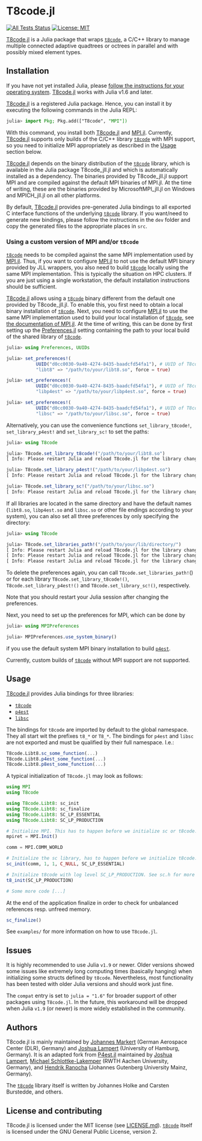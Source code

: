 # T8code.jl

[![All Tests Status](https://github.com/DLR-AMR/T8code.jl/actions/workflows/test.yml/badge.svg)](https://github.com/DLR-AMR/T8code.jl/actions/workflows/test.yml)
[![License: MIT](https://img.shields.io/badge/License-MIT-success.svg)](https://opensource.org/licenses/MIT)


[T8code.jl](https://github.com/DLR-AMR/T8code.jl) is a Julia package
that wraps [`t8code`](https://github.com/DLR-AMR/t8code), a C/C++ library to manage
multiple connected adaptive quadtrees or octrees in parallel and with possibly mixed
element types.

## Installation

If you have not yet installed Julia, please [follow the instructions for your
operating system](https://julialang.org/downloads/platform/).
[T8code.jl](https://github.com/DLR-AMR/T8code.jl) works with Julia v1.6
and later.

[T8code.jl](https://github.com/DLR-AMR/T8code.jl) is a registered Julia
package. Hence, you can install it by executing the following commands in the
Julia REPL:

```julia
julia> import Pkg; Pkg.add(["T8code", "MPI"])
```

With this command, you install both
[T8code.jl](https://github.com/DLR-AMR/T8code.jl) and
[MPI.jl](https://github.com/JuliaParallel/MPI.jl).
Currently, [T8code.jl](https://github.com/DLR-AMR/T8code.jl) supports
only builds of the C/C++ library [`t8code`](https://github.com/DLR-AMR/t8code)
with MPI support, so you need to initialize MPI appropriately as described
in the [Usage](#usage) section below.

[T8code.jl](https://github.com/DLR-AMR/T8code.jl) depends on the binary
distribution of the [`t8code`](https://github.com/DLR-AMR/t8code) library,
which is available in the Julia package T8code\_jll.jl and which is automatically
installed as a dependency. The binaries provided by T8code\_jll.jl support MPI
and are compiled against the default MPI binaries of MPI.jl. At the time of
writing, these are the binaries provided by MicrosoftMPI\_jll.jl on Windows and
MPICH\_jll.jl on all other platforms.

By default, [T8code.jl](https://github.com/DLR-AMR/T8code.jl) provides
pre-generated Julia bindings to all exported C interface functions of the underlying
[`t8code`](https://github.com/DLR-AMR/t8code) library. If you want/need to
generate new bindings, please follow the instructions in the `dev` folder and
copy the generated files to the appropriate places in `src`.

### Using a custom version of MPI and/or `t8code`

[`t8code`](https://github.com/DLR-AMR/t8code) needs to be compiled against the
same MPI implementation used by
[MPI.jl](https://github.com/JuliaParallel/MPI.jl). Thus, if you want to
configure [MPI.jl](https://github.com/JuliaParallel/MPI.jl) to not use the
default MPI binary provided by JLL wrappers, you also need to build
[`t8code`](https://github.com/DLR-AMR/t8code) locally using the same MPI
implementation. This is typically the situation on HPC clusters. If you are
just using a single workstation, the default installation instructions should
be sufficient.

[T8code.jl](https://github.com/DLR-AMR/T8code.jl) allows using a
[`t8code`](https://github.com/DLR-AMR/t8code) binary different from the default
one provided by T8code\_jll.jl.
To enable this, you first need to obtain a local binary installation of
[`t8code`](https://github.com/DLR-AMR/t8code). Next, you need to configure
[MPI.jl](https://github.com/JuliaParallel/MPI.jl) to use the same MPI
implementation used to build your local installation of
[`t8code`](https://github.com/DLR-AMR/t8code), see
[the documentation of MPI.jl](https://juliaparallel.org/MPI.jl/stable/configuration/).
At the time of writing, this can be done by first setting up the
[Preferences.jl](https://github.com/JuliaPackaging/Preferences.jl)
setting containing the path to your local build of the shared library of
[`t8code`](https://github.com/DLR-AMR/t8code).

```julia
julia> using Preferences, UUIDs

julia> set_preferences!(
           UUID("d0cc0030-9a40-4274-8435-baadcfd54fa1"), # UUID of T8code.jl
           "libt8" => "/path/to/your/libt8.so", force = true)

julia> set_preferences!(
           UUID("d0cc0030-9a40-4274-8435-baadcfd54fa1"), # UUID of T8code.jl
           "libp4est" => "/path/to/your/libp4est.so", force = true)

julia> set_preferences!(
           UUID("d0cc0030-9a40-4274-8435-baadcfd54fa1"), # UUID of T8code.jl
           "libsc" => "/path/to/your/libsc.so", force = true)
```
Alternatively, you can use the convenience functions `set_library_t8code!`,
`set_library_p4est!` and `set_library_sc!` to set the paths:

```julia
julia> using T8code

julia> T8code.set_library_t8code!("/path/to/your/libt8.so")
[ Info: Please restart Julia and reload T8code.jl for the library changes to take effect

julia> T8code.set_library_p4est!("/path/to/your/libp4est.so")
[ Info: Please restart Julia and reload T8code.jl for the library changes to take effect

julia> T8code.set_library_sc!("/path/to/your/libsc.so")
[ Info: Please restart Julia and reload T8code.jl for the library changes to take effect

```

If all libraries are located in the same directory and have the default names (`libt8.so`,
`libp4est.so` and `libsc.so` or other file endings according to your system), you can also
set all three preferences by only specifying the directory:

```julia
julia> using T8code

julia> T8code.set_libraries_path!("/path/to/your/lib/directory/")
[ Info: Please restart Julia and reload T8code.jl for the library changes to take effect
[ Info: Please restart Julia and reload T8code.jl for the library changes to take effect
[ Info: Please restart Julia and reload T8code.jl for the library changes to take effect
```
To delete the preferences again, you can call `T8code.set_libraries_path!`() or for
each library `T8code.set_library_t8code!()`, `T8code.set_library_p4est!()` and
`T8code.set_library_sc!()`, respectively.

Note that you should restart your Julia session after changing the preferences.

Next, you need to set up the preferences for MPI, which can be done by
```julia
julia> using MPIPreferences

julia> MPIPreferences.use_system_binary()
```

if you use the default system MPI binary installation to build
[`p4est`](https://github.com/cburstedde/p4est).

Currently, custom builds of [`t8code`](https://github.com/DLR-AMR/t8code)
without MPI support are not supported.

## Usage

[T8code.jl](https://github.com/DLR-AMR/T8code.jl) provides Julia bindings for three
libraries:
  - [`t8code`](https://github.com/DLR-AMR/t8code)
  - [`p4est`](https://github.com/cburstedde/p4est)
  - [`libsc`](https://github.com/cburstedde/libsc)

The bindings for `t8code` are imported by default to the global namespace. They all
start wit the prefixes `t8_*` or `T8_*`. The bindings for `p4est` and `libsc` are
not exported and must be qualified by their full namespace. I.e.:
```julia
T8code.Libt8.sc_some_function(...)
T8code.Libt8.p4est_some_function(...)
T8code.Libt8.p8est_some_function(...)
```

A typical initialization of `T8code.jl` may look as follows:
```julia
using MPI
using T8code

using T8code.Libt8: sc_init
using T8code.Libt8: sc_finalize
using T8code.Libt8: SC_LP_ESSENTIAL
using T8code.Libt8: SC_LP_PRODUCTION

# Initialize MPI. This has to happen before we initialize sc or t8code.
mpiret = MPI.Init()

comm = MPI.COMM_WORLD

# Initialize the sc library, has to happen before we initialize t8code.
sc_init(comm, 1, 1, C_NULL, SC_LP_ESSENTIAL)

# Initialize t8code with log level SC_LP_PRODUCTION. See sc.h for more info on the log levels.
t8_init(SC_LP_PRODUCTION)

# Some more code [...]

```
At the end of the application finalize in order to check for unbalanced
references resp. unfreed memory.
```julia
sc_finalize()
```

See `examples/` for more information on how to use `T8code.jl`.

## Issues

It is highly recommended to use Julia `v1.9` or newer. Older versions showed
some issues like extremely long computing times (basically hanging) when
initializing some structs defined by `t8code`. Nevertheless, most functionality
has been tested with older Julia versions and should work just fine.

The `compat` entry is set to `julia = "1.6"` for broader support of other
packages using `T8code.jl`. In the future, this workaround will be dropped when
Julia `v1.9` (or newer) is more widely established in the community.

## Authors

T8code.jl is mainly maintained by [Johannes Markert](https://jmark.de) (German
Aerospace Center (DLR), Germany) and [Joshua Lampert](https://github.com/JoshuaLampert)
(University of Hamburg, Germany). It is an adapted fork from
[P4est.jl](https://github.com/trixi-framework/P4est.jl) maintained by [Joshua
Lampert](https://github.com/JoshuaLampert), [Michael Schlottke-Lakemper](https://lakemper.eu)
(RWTH Aachen University, Germany), and [Hendrik Ranocha](https://ranocha.de)
(Johannes Gutenberg University Mainz, Germany).

The [`t8code`](https://github.com/DLR-AMR/t8code) library itself is written by
Johannes Holke and Carsten Burstedde, and others.

## License and contributing

T8code.jl is licensed under the MIT license (see [LICENSE.md](LICENSE.md)).
[`t8code`](https://github.com/DLR-AMR/t8code) itself is licensed under the GNU
General Public License, version 2.
